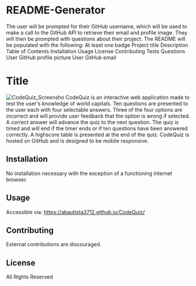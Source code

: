 # README-Generator
The user will be prompted for their GitHub username, which will be used to make a call to the GitHub API to retrieve their email and profile image. They will then be prompted with questions about their project. The README will be populated with the following:  At least one badge Project title Description Table of Contents Installation Usage License Contributing Tests Questions  User GitHub profile picture User GitHub email
# Title
![CodeQuiz_Screensho](./assets/images/CodeQuizScreenshot.PNG?raw=true "Code Quiz")
CodeQuiz is an interactive web application made to test the user's knowledge of world capitals. Ten questions are presented to the user each with four selectable answers. Three of the four options are incorrect and will provide user feedback that the option is wrong if selected. A correct answer will advance the quiz to the next question. The quiz is timed and will end if the timer ends or if ten questions have been answered correctly. A highscore table is presented at the end of the quiz. CodeQuiz is hosted on GitHub and is designed to be mobile responsive.

## Installation
No installation necessary with the exception of a functioning internet browser.

## Usage
Accessible via:
https://abautista3712.github.io/CodeQuiz/

## Contributing
External contributions are discouraged.

## License
All Rights Reserved
